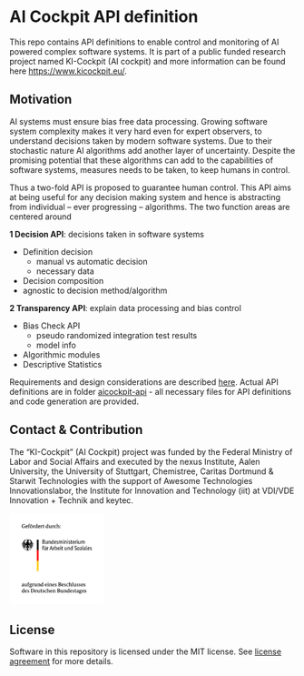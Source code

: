 # AI Cockpit API definition

This repo contains API definitions to enable control and monitoring of AI powered complex software systems. It is part of a public funded research project named KI-Cockpit (AI cockpit) and more information can be found here https://www.kicockpit.eu/.

## Motivation

AI systems must ensure bias free data processing. Growing software system complexity makes it very hard even for expert observers, to understand decisions taken by modern software systems. Due to their stochastic nature AI algorithms add another layer of uncertainty. Despite the promising potential that these algorithms can add to the capabilities of software systems, measures needs to be taken, to keep humans in control.

Thus a two-fold API is proposed to guarantee human control. This API aims at being useful for any decision making system and hence is abstracting from individual – ever progressing – algorithms. The two function areas are centered around

__1 Decision API__: decisions taken in software systems

* Definition decision
  * manual vs automatic decision
  * necessary data
* Decision composition
* agnostic to decision method/algorithm

__2 Transparency API__: explain data processing and bias control

* Bias Check API
  * pseudo randomized integration test results
  * model info
* Algorithmic modules
* Descriptive Statistics

Requirements and design considerations are described [here](doc/domain-model.md). Actual API definitions are in folder [aicockpit-api](/aicockpit-api/Readme.md) - all necessary files for API definitions and code generation are provided.

## Contact & Contribution

The “KI-Cockpit” (AI Cockpit) project was funded by the Federal Ministry of Labor and Social Affairs and executed by the nexus Institute, Aalen University, the University of Stuttgart, Chemistree, Caritas Dortmund & Starwit Technologies with the support of Awesome Technologies Innovationslabor, the Institute for Innovation and Technology (iit) at VDI/VDE Innovation + Technik and keytec.

<img src="doc/foerderlogo.png" alt="BMAS Logo" style="width:33%; height:auto;">

## License

Software in this repository is licensed under the MIT license. See [license agreement](LICENSE) for more details.

